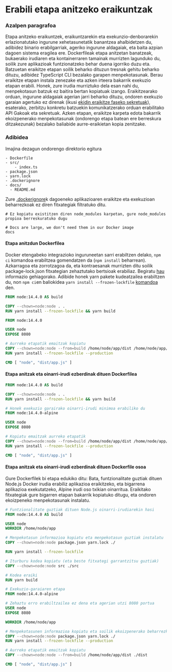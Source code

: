 # Erabili etapa anitzeko eraikuntzak

### Azalpen paragrafoa

Etapa anitzeko eraikuntzek, eraikuntzarekin eta exekunzio-denborarekin erlazionatutako ingurune xehetasunetatik banantzea ahalbidetzen du, adibidez binario erabilgarriak, ageriko ingurune aldagaiak, eta baita azpian dagoen sistema eragilea ere. Dockerfileak etapa anitzetan banatzeak, bukaerako irudiaren eta kontainerraren tamainak murrizten lagunduko du, soilik zure aplikazioak funtzionatzeko behar duena igorriko duzu eta. Batzuetan eraikitze etapan soilik beharko dituzun tresnak gehitu beharko dituzu, adibidez TypeScript CLI bezalako garapen menpekotasunak. Berau eraikitze etapan instala zenezake eta azken irteera bakarrik exekuzio etapan erabili. Honek, zure irudia murriztuko dela esan nahi du, menpekotasun batzuk ez baitira bertan kopiatuak izango. Eraikitzearako orduan, ingurune aldagaiak agerian jarri beharko dituzu, ondoren exekuzio garaian agertuko ez direnak (ikusi [ekidin eraikitze faseko sekretuak](/sections/docker/avoid-build-time-secrets.basque.md)), esaterako, zerbitzu konkretu batzuekin komunikatzerako orduan erabilitako API Gakoak eta sekretuak. Azken etapan, eraikitze karpeta edota bakarrik ekoizpenerako menpekotasunak (ondorengo etapa batean ere berreskura ditzakezunak) bezalako baliabide aurre-eraikietan kopia zenitzake.

### Adibidea

Imajina dezagun ondorengo direktorio egitura

```
- Dockerfile
- src/
    - index.ts
- package.json
- yarn.lock
- .dockerignore
- docs/
  - README.md
```

Zure [.dockerignore](/sections/docker/dockerignore.md)k dagoeneko aplikazioaren eraikitze eta exekuzioan beharrezkoak ez diren fitxategiak filtratuko ditu.

```
# Ez kopiatu existitzen diren node_modules karpetan, gure node_modules propioa berreskuratuko dugu

# Docs are large, we don't need them in our Docker image
docs
```

#### Etapa anitzdun Dockerfilea

Docker etengabeko integrazioko inguruneetan sarri erabiltzen delako, `npm ci` komandoa erabiltzea gomendatzen da (`npm install` beharrean). Azkarragoa eta zorrotzagoa da, eta kontraesanak murrizten ditu soilik package-lock.json fitxategian zehaztutako bertsioak erabiliaz. Begiratu [hau](https://docs.npmjs.com/cli/ci.html#description) informazio gehiagorako. Adibide honek yarn pakete kudeatzailea erabiltzen du, non `npm ci`en baliokidea `yarn install --frozen-lockfile` [komandoa](https://classic.yarnpkg.com/en/docs/cli/install/) den.

```dockerfile
FROM node:14.4.0 AS build

COPY --chown=node:node . .
RUN yarn install --frozen-lockfile && yarn build

FROM node:14.4.0

USER node
EXPOSE 8080

# Aurreko etapatik emaitzak kopiatu
COPY --chown=node:node --from=build /home/node/app/dist /home/node/app/package.json /home/node/app/yarn.lock ./
RUN yarn install --frozen-lockfile --production

CMD [ "node", "dist/app.js" ]
```

#### Etapa anitzak eta oinarri-irudi ezberdinak dituen Dockerfilea

```dockerfile
FROM node:14.4.0 AS build

COPY --chown=node:node . .
RUN yarn install --frozen-lockfile && yarn build

# Honek exekuzio garairako oinarri-irudi minimoa erabiliko du
FROM node:14.4.0-alpine

USER node
EXPOSE 8080

# Kopiatu emaitzak aurreko etapatik
COPY --chown=node:node --from=build /home/node/app/dist /home/node/app/package.json /home/node/app/yarn.lock ./
RUN yarn install --frozen-lockfile --production

CMD [ "node", "dist/app.js" ]
```

#### Etapa anitzak eta oinarri-irudi ezberdinak dituen Dockerfile osoa

Gure Dockerfilek bi etapa edukiko ditu: Bata, funtzionalitate guztiak dituen Node.js Docker irudia erabiliz aplikazioa eraikitzeko, eta bigarrena aplikazioa exekutatzeko, Alpine irudi oso txikian oinarritua. Eraikitako fitxategiak gure bigarren etapan bakarrik kopiatuko ditugu, eta ondoren ekoizpeneko menpekotasunak instalatu.

```dockerfile
# Funtzionalitate guztiak dituen Node.js oinarri-irudiarekin hasi
FROM node:14.4.0 AS build

USER node
WORKDIR /home/node/app

# Menpekotasun informazioa kopiatu eta menpekotasun guztiak instalatu
COPY --chown=node:node package.json yarn.lock ./

RUN yarn install --frozen-lockfile

# Iturburu kodea kopiatu (eta beste fitxategi garrantzitsu guztiak)
COPY --chown=node:node src ./src

# Kodea eraiki
RUN yarn build

# Exekuzio-garaiaren etapa
FROM node:14.4.0-alpine

# Zehaztu erro erabiltzailea ez dena eta agerian utzi 8080 portua
USER node
EXPOSE 8080

WORKDIR /home/node/app

# Menpekotasunen informazioa kopiatu eta soilik ekoizpenerako beharrezko dire menpekotasunak instalatu
COPY --chown=node:node package.json yarn.lock ./
RUN yarn install --frozen-lockfile --production

# Aurreko etapatik emaitzak kopiatu
COPY --chown=node:node --from=build /home/node/app/dist ./dist

CMD [ "node", "dist/app.js" ]
```
